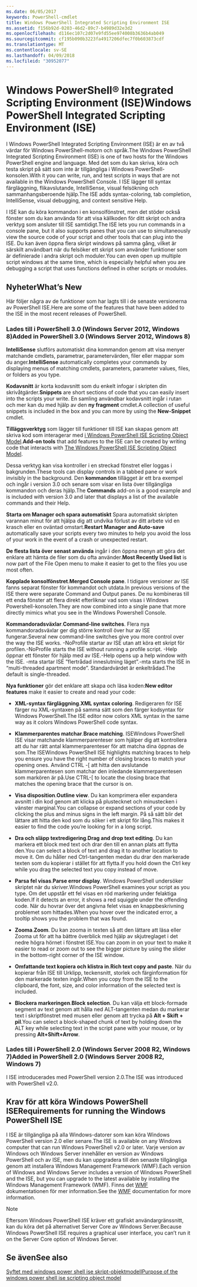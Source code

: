 ```yaml
---
ms.date: 06/05/2017
keywords: PowerShell-cmdlet
title: Windows PowerShell Integrated Scripting Environment ISE
ms.assetid: f156b92d-0203-46d2-89c7-b4989d32e3d2
ms.openlocfilehash: d116ec107c2d07e9fd55ee974008b3636b4ab049
ms.sourcegitcommit: cf195b090b3223fa4917206dfec7f0b603873cdf
ms.translationtype: MT
ms.contentlocale: sv-SE
ms.lasthandoff: 04/09/2018
ms.locfileid: "30952077"
---
```

# <a name="windows-powershell-integrated-scripting-environment-ise"></a><span data-ttu-id="1e506-103">Windows PowerShell® Integrated Scripting Environment (ISE)</span><span class="sxs-lookup"><span data-stu-id="1e506-103">Windows PowerShell Integrated Scripting Environment (ISE)</span></span>

<span data-ttu-id="1e506-104">I Windows PowerShell Integrated Scripting Environment (ISE) är en av två värdar för Windows PowerShell-motorn och språk.</span><span class="sxs-lookup"><span data-stu-id="1e506-104">The Windows PowerShell Integrated Scripting Environment (ISE) is one of two hosts for the Windows PowerShell engine and language.</span></span> <span data-ttu-id="1e506-105">Med det som du kan skriva, köra och testa skript på sätt som inte är tillgängliga i Windows PowerShell-konsolen.</span><span class="sxs-lookup"><span data-stu-id="1e506-105">With it you can write, run, and test scripts in ways that are not available in the Windows PowerShell Console.</span></span> <span data-ttu-id="1e506-106">I ISE lägger till syntax färgläggning, flikavslutande, IntelliSense, visual felsökning och sammanhangsberoende hjälp.</span><span class="sxs-lookup"><span data-stu-id="1e506-106">The ISE adds syntax-coloring, tab completion, IntelliSense, visual debugging, and context sensitive Help.</span></span>

<span data-ttu-id="1e506-107">I ISE kan du köra kommandon i en konsolfönstret, men det stöder också fönster som du kan använda för att visa källkoden för ditt skript och andra verktyg som ansluter till ISE samtidigt.</span><span class="sxs-lookup"><span data-stu-id="1e506-107">The ISE lets you run commands in a console pane, but it also supports panes that you can use to simultaneously view the source code of your script and other tools that can plug into the ISE.</span></span> <span data-ttu-id="1e506-108">Du kan även öppna flera skript windows på samma gång, vilket är särskilt användbart när du felsöker ett skript som använder funktioner som är definierade i andra skript och moduler.</span><span class="sxs-lookup"><span data-stu-id="1e506-108">You can even open up multiple script windows at the same time, which is especially helpful when you are debugging a script that uses functions defined in other scripts or modules.</span></span>

## <a name="whats-new"></a><span data-ttu-id="1e506-109">Nyheter</span><span class="sxs-lookup"><span data-stu-id="1e506-109">What’s New</span></span>

<span data-ttu-id="1e506-110">Här följer några av de funktioner som har lagts till i de senaste versionerna av PowerShell ISE.</span><span class="sxs-lookup"><span data-stu-id="1e506-110">Here are some of the features that have been added to the ISE in the most recent releases of PowerShell.</span></span>

### <a name="added-in-powershell-30-windows-server-2012-windows-8"></a><span data-ttu-id="1e506-111">Lades till i PowerShell 3.0 (Windows Server 2012, Windows 8)</span><span class="sxs-lookup"><span data-stu-id="1e506-111">Added in PowerShell 3.0 (Windows Server 2012, Windows 8)</span></span>

<span data-ttu-id="1e506-112">**IntelliSense** slutförs automatiskt dina kommandon genom att visa menyer matchande cmdlets, parametrar, parametervärden, filer eller mappar som du anger.</span><span class="sxs-lookup"><span data-stu-id="1e506-112">**IntelliSense** automatically completes your commands by displaying menus of matching cmdlets, parameters, parameter values, files, or folders as you type.</span></span>

<span data-ttu-id="1e506-113">**Kodavsnitt** är korta kodavsnitt som du enkelt infogar i skripten din skrivåtgärder.</span><span class="sxs-lookup"><span data-stu-id="1e506-113">**Snippets** are short sections of code that you can easily insert into the scripts your write.</span></span> <span data-ttu-id="1e506-114">En samling användbar kodavsnitt ingår i rutan och mer kan du med hjälp av den **ny fragment** cmdlet.</span><span class="sxs-lookup"><span data-stu-id="1e506-114">A collection of useful snippets is included in the box and you can more by using the **New-Snippet** cmdlet.</span></span>

<span data-ttu-id="1e506-115">**Tilläggsverktyg** som lägger till funktioner till ISE kan skapas genom att skriva kod som interagerar med [i Windows PowerShell ISE Scripting Object Model](../../core-powershell/ise/The-ISE-Object-Model-Hierarchy.md).</span><span class="sxs-lookup"><span data-stu-id="1e506-115">**Add-on tools** that add features to the ISE can be created by writing code that interacts with [The Windows PowerShell ISE Scripting Object Model](../../core-powershell/ise/The-ISE-Object-Model-Hierarchy.md).</span></span>

<span data-ttu-id="1e506-116">Dessa verktyg kan visa kontroller i en streckad fönstret eller loggas i bakgrunden.</span><span class="sxs-lookup"><span data-stu-id="1e506-116">These tools can display controls in a tabbed pane or work invisibly in the background.</span></span> <span data-ttu-id="1e506-117">Den **kommandon** tillägget är ett bra exempel och ingår i version 3.0 och senare som visar en lista över tillgängliga kommandon och deras hjälp.</span><span class="sxs-lookup"><span data-stu-id="1e506-117">The **Commands** add-on is a good example and is included with version 3.0 and later that displays a list of the available commands and their Help.</span></span>

<span data-ttu-id="1e506-118">**Starta om Manager och spara automatiskt** Spara automatiskt skripten varannan minut för att hjälpa dig att undvika förlust av ditt arbete vid en krasch eller en oväntad omstart.</span><span class="sxs-lookup"><span data-stu-id="1e506-118">**Restart Manager and Auto-save** automatically save your scripts every two minutes to help you avoid the loss of your work in the event of a crash or unexpected restart.</span></span>

<span data-ttu-id="1e506-119">**De flesta lista över senast använda** ingår i den öppna menyn att göra det enklare att hämta de filer som du ofta använder.</span><span class="sxs-lookup"><span data-stu-id="1e506-119">**Most Recently Used list** is now part of the File Open menu to make it easier to get to the files you use most often.</span></span>

<span data-ttu-id="1e506-120">**Kopplade konsolfönstret**.</span><span class="sxs-lookup"><span data-stu-id="1e506-120">**Merged Console pane**.</span></span> <span data-ttu-id="1e506-121">I tidigare versioner av ISE fanns separat fönster för kommandot och utdata.</span><span class="sxs-lookup"><span data-stu-id="1e506-121">In previous versions of the ISE there were separate Command and Output panes.</span></span> <span data-ttu-id="1e506-122">De nu kombineras till ett enda fönster att flera direkt efterliknar vad som visas i Windows Powershell-konsolen.</span><span class="sxs-lookup"><span data-stu-id="1e506-122">They are now combined into a single pane that more directly mimics what you see in the Windows Powershell Console.</span></span>

<span data-ttu-id="1e506-123">**Kommandoradsväxlar**.</span><span class="sxs-lookup"><span data-stu-id="1e506-123">**Command-line switches**.</span></span> <span data-ttu-id="1e506-124">Flera nya kommandoradsväxlar ger dig större kontroll över hur av ISE fungerar.</span><span class="sxs-lookup"><span data-stu-id="1e506-124">Several new command-line switches give you more control over the way the ISE works.</span></span> <span data-ttu-id="1e506-125">-NoProfile startar av ISE utan att köra ett skript för profilen.</span><span class="sxs-lookup"><span data-stu-id="1e506-125">-NoProfile starts the ISE without running a profile script.</span></span> <span data-ttu-id="1e506-126">-Help öppnar ett fönster för hjälp med av ISE.</span><span class="sxs-lookup"><span data-stu-id="1e506-126">-Help opens up a help window with the ISE.</span></span> <span data-ttu-id="1e506-127">-mta startar ISE ”flertrådad inneslutning läget”.</span><span class="sxs-lookup"><span data-stu-id="1e506-127">-mta starts the ISE in “multi-threaded apartment mode”.</span></span> <span data-ttu-id="1e506-128">Standardvärdet är enkeltrådad.</span><span class="sxs-lookup"><span data-stu-id="1e506-128">The default is single-threaded.</span></span>

<span data-ttu-id="1e506-129">**Nya funktioner** gör det enklare att skapa och läsa koden:</span><span class="sxs-lookup"><span data-stu-id="1e506-129">**New editor features** make it easier to create and read your code:</span></span>

- <span data-ttu-id="1e506-130">**XML-syntax färgläggning**.</span><span class="sxs-lookup"><span data-stu-id="1e506-130">**XML syntax coloring**.</span></span> <span data-ttu-id="1e506-131">Redigeraren för ISE färger nu XML-syntaxen på samma sätt som den färger kodsyntax för Windows PowerShell.</span><span class="sxs-lookup"><span data-stu-id="1e506-131">The ISE editor now colors XML syntax in the same way as it colors Windows PowerShell code syntax.</span></span>

- <span data-ttu-id="1e506-132">**Klammerparentes matchar**.</span><span class="sxs-lookup"><span data-stu-id="1e506-132">**Brace matching**.</span></span> <span data-ttu-id="1e506-133">ISEWindows PowerShell ISE visar matchande klammerparenteser som hjälper dig att kontrollera att du har rätt antal klammerparenteser för att matcha dina öppnas de som.</span><span class="sxs-lookup"><span data-stu-id="1e506-133">The ISEWindows PowerShell ISE highlights matching braces to help you ensure you have the right number of closing braces to match your opening ones.</span></span> <span data-ttu-id="1e506-134">Använd CTRL -\[ att hitta den avslutande klammerparentesen som matchar den inledande klammerparentesen som markören är på.</span><span class="sxs-lookup"><span data-stu-id="1e506-134">Use CTRL-\[ to locate the closing brace that matches the opening brace that the cursor is on.</span></span>

- <span data-ttu-id="1e506-135">**Visa disposition**.</span><span class="sxs-lookup"><span data-stu-id="1e506-135">**Outline view**.</span></span> <span data-ttu-id="1e506-136">Du kan komprimera eller expandera avsnitt i din kod genom att klicka på plustecknet och minustecken i vänster marginal.</span><span class="sxs-lookup"><span data-stu-id="1e506-136">You can collapse or expand sections of your code by clicking the plus and minus signs in the left margin.</span></span> <span data-ttu-id="1e506-137">På så sätt blir det lättare att hitta den kod som du söker i ett skript för lång.</span><span class="sxs-lookup"><span data-stu-id="1e506-137">This makes it easier to find the code you’re looking for in a long script.</span></span>

- <span data-ttu-id="1e506-138">**Dra och släpp textredigering**.</span><span class="sxs-lookup"><span data-stu-id="1e506-138">**Drag and drop text editing**.</span></span> <span data-ttu-id="1e506-139">Du kan markera ett block med text och drar den till en annan plats att flytta den.</span><span class="sxs-lookup"><span data-stu-id="1e506-139">You can select a block of text and drag it to another location to move it.</span></span> <span data-ttu-id="1e506-140">Om du håller ned Ctrl-tangenten medan du drar den markerade texten som du kopierar i stället för att flytta.</span><span class="sxs-lookup"><span data-stu-id="1e506-140">If you hold down the Ctrl key while you drag the selected text you copy instead of move.</span></span>

- <span data-ttu-id="1e506-141">**Parsa fel visas**.</span><span class="sxs-lookup"><span data-stu-id="1e506-141">**Parse error display**.</span></span> <span data-ttu-id="1e506-142">Windows PowerShell undersöker skriptet när du skriver.</span><span class="sxs-lookup"><span data-stu-id="1e506-142">Windows PowerShell examines your script as you type.</span></span> <span data-ttu-id="1e506-143">Om det uppstår ett fel visas en röd markering under felaktiga koden.</span><span class="sxs-lookup"><span data-stu-id="1e506-143">If it detects an error, it shows a red squiggle under the offending code.</span></span> <span data-ttu-id="1e506-144">När du hovrar över det angivna felet visas en knappbeskrivning problemet som hittades.</span><span class="sxs-lookup"><span data-stu-id="1e506-144">When you hover over the indicated error, a tooltip shows you the problem that was found.</span></span>

- <span data-ttu-id="1e506-145">**Zooma**.</span><span class="sxs-lookup"><span data-stu-id="1e506-145">**Zoom**.</span></span> <span data-ttu-id="1e506-146">Du kan zooma in texten så att den lättare att läsa eller Zooma ut för att ha bättre överblick med hjälp av skjutreglaget i det nedre högra hörnet i fönstret ISE.</span><span class="sxs-lookup"><span data-stu-id="1e506-146">You can zoom in on your text to make it easier to read or zoom out to see the bigger picture by using the slider in the bottom-right corner of the ISE window.</span></span>

- <span data-ttu-id="1e506-147">**Omfattande text kopiera och klistra in**.</span><span class="sxs-lookup"><span data-stu-id="1e506-147">**Rich text copy and paste**.</span></span> <span data-ttu-id="1e506-148">När du kopierar från ISE till Urklipp, teckensnitt, storlek och färginformation för den markerade texten ingår.</span><span class="sxs-lookup"><span data-stu-id="1e506-148">When you copy from the ISE to the clipboard, the font, size, and color information of the selected text is included.</span></span>

- <span data-ttu-id="1e506-149">**Blockera markeringen**.</span><span class="sxs-lookup"><span data-stu-id="1e506-149">**Block selection**.</span></span> <span data-ttu-id="1e506-150">Du kan välja ett block-formade segment av text genom att hålla ned ALT-tangenten medan du markerar text i skriptfönstret med musen eller genom att trycka på **Alt + Skift + pil**.</span><span class="sxs-lookup"><span data-stu-id="1e506-150">You can select a block-shaped chunk of text by holding down the ALT key while selecting text in the script pane with your mouse, or by pressing **Alt+Shift+Arrow**.</span></span>

### <a name="added-in-powershell-20-windows-server-2008-r2-windows-7"></a><span data-ttu-id="1e506-151">Lades till i PowerShell 2.0 (Windows Server 2008 R2, Windows 7)</span><span class="sxs-lookup"><span data-stu-id="1e506-151">Added in PowerShell 2.0 (Windows Server 2008 R2, Windows 7)</span></span>

<span data-ttu-id="1e506-152">I ISE introducerades med PowerShell version 2.0.</span><span class="sxs-lookup"><span data-stu-id="1e506-152">The ISE was introduced with PowerShell v2.0.</span></span>

## <a name="requirements-for-running-the-windows-powershell-ise"></a><span data-ttu-id="1e506-153">Krav för att köra Windows PowerShell ISE</span><span class="sxs-lookup"><span data-stu-id="1e506-153">Requirements for running the Windows PowerShell ISE</span></span>

<span data-ttu-id="1e506-154">I ISE är tillgängliga på alla Windows-datorer som kan köra Windows PowerShell version 2.0 eller senare.</span><span class="sxs-lookup"><span data-stu-id="1e506-154">The ISE is available on any Windows computer that can run Windows PowerShell v2.0 or later.</span></span> <span data-ttu-id="1e506-155">Varje version av Windows och Windows Server innehåller en version av Windows PowerShell och av ISE, men du kan uppgradera till den senaste tillgängliga genom att installera Windows Management Framework (WMF).</span><span class="sxs-lookup"><span data-stu-id="1e506-155">Each version of Windows and Windows Server includes a version of Windows PowerShell and the ISE, but you can upgrade to the latest available by installing the Windows Management Framework (WMF).</span></span> <span data-ttu-id="1e506-156">Finns det [WMF](/powershell/wmf/readme) dokumentationen för mer information.</span><span class="sxs-lookup"><span data-stu-id="1e506-156">See the [WMF](/powershell/wmf/readme) documentation for more information.</span></span>

> [!NOTE]
> <span data-ttu-id="1e506-157">Eftersom Windows PowerShell ISE kräver ett grafiskt användargränssnitt, kan du köra det på alternativet Server Core av Windows Server.</span><span class="sxs-lookup"><span data-stu-id="1e506-157">Because Windows PowerShell ISE requires a graphical user interface, you can’t run it on the Server Core option of Windows Server.</span></span>

## <a name="see-also"></a><span data-ttu-id="1e506-158">Se även</span><span class="sxs-lookup"><span data-stu-id="1e506-158">See also</span></span>

[<span data-ttu-id="1e506-159">Syftet med windows power shell ise skript-objektmodell</span><span class="sxs-lookup"><span data-stu-id="1e506-159">Purpose of the windows power shell ise scripting object model</span></span>](../../core-powershell/ise/Purpose-of-the-Windows-PowerShell-ISE-Scripting-Object-Model.md)